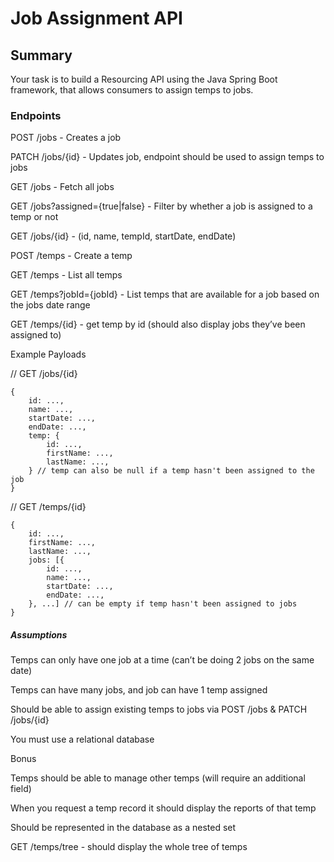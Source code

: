 # Job Assignment API

## Summary
Your task is to build a Resourcing API using the Java Spring Boot framework, that allows consumers to assign temps to jobs.

### Endpoints

POST /jobs - Creates a job

PATCH /jobs/{id} - Updates job, endpoint should be used to assign temps to jobs

GET /jobs - Fetch all jobs

GET /jobs?assigned={true|false} - Filter by whether a job is assigned to a temp or not

GET /jobs/{id} - (id, name, tempId, startDate, endDate)

POST /temps - Create a temp

GET /temps - List all temps

GET /temps?jobId={jobId} - List temps that are available for a job based on the jobs date range

GET /temps/{id} - get temp by id (should also display jobs they’ve been assigned to)

Example Payloads

// GET /jobs/{id}

```
{
	id: ...,
	name: ...,
	startDate: ...,
	endDate: ...,
	temp: {
		id: ...,
		firstName: ...,
		lastName: ...,
	} // temp can also be null if a temp hasn't been assigned to the job
}
```

// GET /temps/{id}

```
{
	id: ...,
	firstName: ...,
	lastName: ...,
	jobs: [{
		id: ...,
		name: ...,
		startDate: ...,
		endDate: ...,
	}, ...] // can be empty if temp hasn't been assigned to jobs
}
```

##### Assumptions

Temps can only have one job at a time (can’t be doing 2 jobs on the same date)

Temps can have many jobs, and job can have 1 temp assigned

Should be able to assign existing temps to jobs via POST /jobs & PATCH /jobs/{id}

You must use a relational database

Bonus

Temps should be able to manage other temps (will require an additional field)

When you request a temp record it should display the reports of that temp

Should be represented in the database as a nested set

GET /temps/tree - should display the whole tree of temps